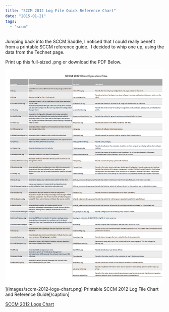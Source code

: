 ```yaml
---
title: "SCCM 2012 Log File Quick Reference Chart"
date: "2015-01-21"
tags: 
  - "sccm"
---
```


Jumping back into the SCCM Saddle, I noticed that I could really benefit from a printable SCCM reference guide.  I decided to whip one up, using the data from the Technet page.

Print up this full-sized .png or download the PDF Below.

![Printable SCCM 2012 Log File Chart and Reference Guide](images/sccm-2012-logs-chart.png?w=660)](images/sccm-2012-logs-chart.png) Printable SCCM 2012 Log File Chart and Reference Guide\[/caption\]

[SCCM 2012 Logs Chart](images/sccm-2012-logs-chart.pdf)

